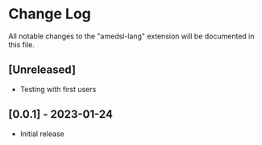# Change Log

All notable changes to the "amedsl-lang" extension will be documented in this file.

## [Unreleased]

- Testing with first users

## [0.0.1] - 2023-01-24

- Initial release
